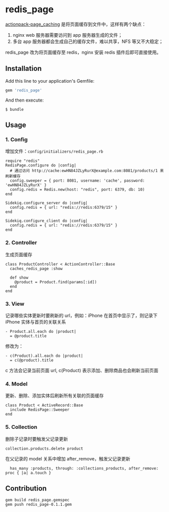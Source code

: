 # redis_page

[actionpack-page_caching](https://github.com/rails/actionpack-page_caching) 是将页面缓存到文件中，这样有两个缺点：

1. nginx web 服务器需要访问到 app 服务器生成的文件；
2. 多台 app 服务器都会生成自己的缓存文件，难以共享，NFS 等又不大稳定；

redis_page 改为将页面缓存至 redis，nginx 安装 redis 插件后即可直接使用。

## Installation

Add this line to your application's Gemfile:

```ruby
gem 'redis_page'
```

And then execute:

    $ bundle

## Usage

### 1. Config

增加文件：`config/initializers/redis_page.rb`

```
require "redis"
RedisPage.configure do |config|
  # 通过访问 http://cache:ewHN84JZLyRurX@example.com:8081/products/1 来刷新缓存
  config.sweeper = { port: 8081, username: 'cache', password: 'ewHN84JZLyRurX' }
  config.redis = Redis.new(host: "redis", port: 6379, db: 10)
end

Sidekiq.configure_server do |config|
  config.redis = { url: "redis://redis:6379/15" }
end

Sidekiq.configure_client do |config|
  config.redis = { url: "redis://redis:6379/15" }
end
```

### 2. Controller

生成页面缓存

```
class ProductController < ActionController::Base
  caches_redis_page :show

  def show
    @product = Product.find(params[:id])
  end
end
```

### 3. View

记录哪些实体更新时要刷新的 url，例如：iPhone 在首页中显示了，则记录下 iPhone 实体与首页的关联关系

```
- Product.all.each do |product|
  = @product.title
```

修改为：

```
- c(Product).all.each do |product|
  = c(@product).title
```

c 方法会记录当前页面 url, c(Product) 表示添加、删除商品也会刷新当前页面

### 4. Model

更新、删除、添加实体后刷新所有关联的页面缓存

```
class Product < ActiveRecord::Base
  include RedisPage::Sweeper
end
```

### 5. Collection

删除子记录时要触发父记录更新

```
collection.products.delete product
```

在父记录的 model 关系中增加 after_remove，触发父记录更新

```
  has_many :products, through: :collections_products, after_remove: proc { |a| a.touch }
```

## Contribution

```
gem build redis_page.gemspec
gem push redis_page-0.1.1.gem
```
